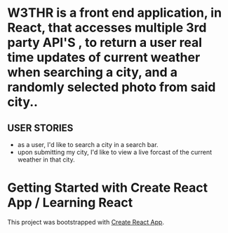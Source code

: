 # W3THR is a front end application, in React, that accesses multiple 3rd party API'S , to return a user real time updates of current weather when searching a city, and a randomly selected photo from said city..

## USER STORIES
- as a user, I'd like to search a city in a search bar. 
- upon submitting my city, I'd like to view a live forcast of the current weather in that city. 

# Getting Started with Create React App / Learning React

This project was bootstrapped with [Create React App](https://github.com/facebook/create-react-app).


